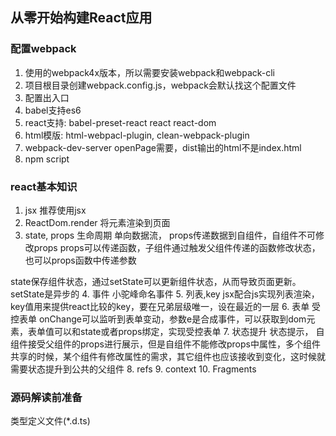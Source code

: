 ## 从零开始构建React应用

### 配置webpack

1. 使用的webpack4x版本，所以需要安装webpack和webpack-cli
2. 项目根目录创建webpack.config.js，webpack会默认找这个配置文件
3. 配置出入口
4. babel支持es6
5. react支持: babel-preset-react react react-dom
6. html模版: html-webpacl-plugin, clean-webpack-plugin
7. webpack-dev-server
openPage需要，dist输出的html不是index.html
8. npm script


### react基本知识
1. jsx
推荐使用jsx
2. ReactDom.render
将元素渲染到页面
3. state, props 生命周期
单向数据流， props传递数据到自组件，自组件不可修改props
props可以传递函数，子组件通过触发父组件传递的函数修改状态， 也可以props函数中传递参数

state保存组件状态，通过setState可以更新组件状态，从而导致页面更新。setState是异步的
4. 事件
小驼峰命名事件
5. 列表,key
jsx配合js实现列表渲染， key值用来提供react比较的key，要在兄弟层级唯一，设在最近的一层
6. 表单
受控表单
onChange可以监听到表单变动，参数e是合成事件，可以获取到dom元素，表单值可以和state或者props绑定，实现受控表单
7. 状态提升
状态提示， 自组件接受父组件的props进行展示，但是自组件不能修改props中属性，多个组件共享的时候，某个组件有修改属性的需求，其它组件也应该接收到变化，这时候就需要状态提升到公共的父组件
8. refs
9. context
10. Fragments

### 源码解读前准备
类型定义文件(*.d.ts)